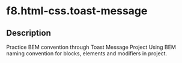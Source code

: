 # f8.html-css.toast-message


## Description

Practice BEM convention through Toast Message Project
Using BEM naming convention for blocks, elements and modifiers in project.
